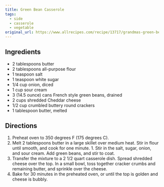 ```yaml
---
title: Green Bean Casserole
tags:
  - side
  - casserole
  - vegetable
original_url: https://www.allrecipes.com/recipe/13717/grandmas-green-bean-casserole/
---
```


## Ingredients

* 2 tablespoons butter
* 2 tablespoons all-purpose flour
* 1 teaspoon salt
* 1 teaspoon white sugar
* 1/4 cup onion, diced 
* 1 cup sour cream
* 3 (14.5 ounce) cans French style green beans, drained
* 2 cups shredded Cheddar cheese
* 1/2 cup crumbled buttery round crackers
* 1 tablespoon butter, melted

## Directions

1. Preheat oven to 350 degrees F (175 degrees C).
1. Melt 2 tablespoons butter in a large skillet over medium heat. Stir in flour until smooth, and cook for one minute. 1. Stir in the salt, sugar, onion, and sour cream. Add green beans, and stir to coat.
1. Transfer the mixture to a 2 1/2 quart casserole dish. Spread shredded cheese over the top. In a small bowl, toss together cracker crumbs and remaining butter, and sprinkle over the cheese.
1. Bake for 30 minutes in the preheated oven, or until the top is golden and cheese is bubbly.